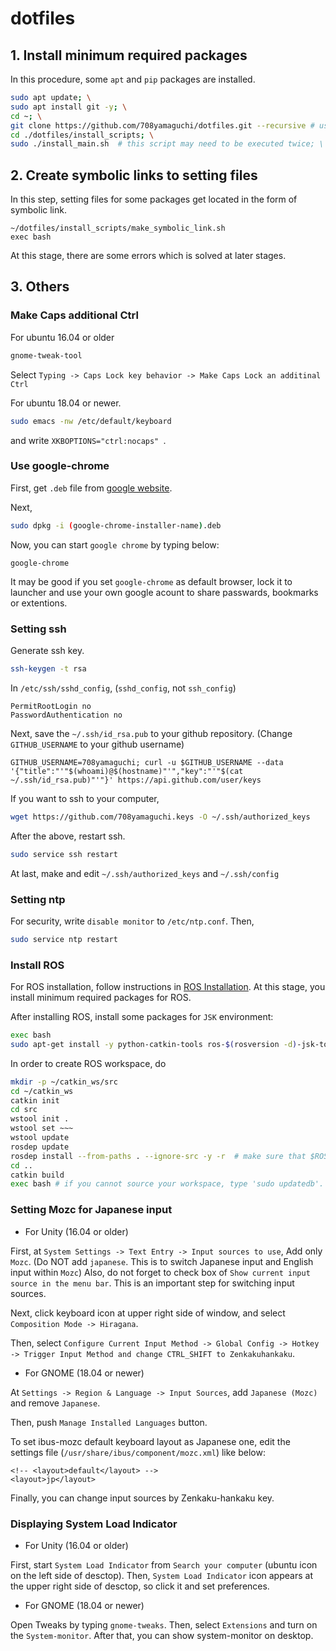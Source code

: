 # dotfiles

## 1. Install minimum required packages
In this procedure, some `apt` and `pip` packages are installed.
```bash
sudo apt update; \
sudo apt install git -y; \
cd ~; \
git clone https://github.com/708yamaguchi/dotfiles.git --recursive # use --recursive to install submodules; \
cd ./dotfiles/install_scripts; \
sudo ./install_main.sh  # this script may need to be executed twice; \
```

## 2. Create symbolic links to setting files
In this step, setting files for some packages get located in the form of symbolic link.
```
~/dotfiles/install_scripts/make_symbolic_link.sh
exec bash
```
At this stage, there are some errors which is solved at later stages.

## 3. Others
### Make Caps additional Ctrl
For ubuntu 16.04 or older
```bash
gnome-tweak-tool
```
Select `Typing -> Caps Lock key behavior -> Make Caps Lock an additinal Ctrl`

For ubuntu 18.04 or newer.
```bash
sudo emacs -nw /etc/default/keyboard
```
and write `XKBOPTIONS="ctrl:nocaps" `.

### Use google-chrome
First, get `.deb` file from [google website](https://www.google.co.jp/chrome/).

Next,
```bash
sudo dpkg -i (google-chrome-installer-name).deb
```
Now, you can start `google chrome` by typing below:
```
google-chrome
```
It may be good if you set `google-chrome` as default browser, lock it to launcher and use your own google acount to share passwards, bookmarks or extentions.


### Setting ssh
Generate ssh key.
```bash
ssh-keygen -t rsa
```
In `/etc/ssh/sshd_config`, (`sshd_config`, not `ssh_config`)
```
PermitRootLogin no
PasswordAuthentication no
```
Next, save the `~/.ssh/id_rsa.pub` to your github repository. (Change `GITHUB_USERNAME` to your github username)
```
GITHUB_USERNAME=708yamaguchi; curl -u $GITHUB_USERNAME --data '{"title":"'"$(whoami)@$(hostname)"'","key":"'"$(cat ~/.ssh/id_rsa.pub)"'"}' https://api.github.com/user/keys
```

If you want to ssh to your computer,
```bash
wget https://github.com/708yamaguchi.keys -O ~/.ssh/authorized_keys
```

After the above, restart ssh.
```bash
sudo service ssh restart
```
At last, make and edit `~/.ssh/authorized_keys` and `~/.ssh/config`

### Setting ntp
For security, write `disable monitor` to `/etc/ntp.conf`. Then,
```bash
sudo service ntp restart
```

### Install ROS
For ROS installation, follow instructions in [ROS Installation](http://wiki.ros.org/ROS/Installation). At this stage, you install minimum required packages for ROS.

After installing ROS, install some packages for `JSK` environment:
```bash
exec bash
sudo apt-get install -y python-catkin-tools ros-$(rosversion -d)-jsk-tools ros-$(rosversion -d)-rosemacs
```

In order to create ROS workspace, do
```bash
mkdir -p ~/catkin_ws/src
cd ~/catkin_ws
catkin init
cd src
wstool init .
wstool set ~~~
wstool update
rosdep update
rosdep install --from-paths . --ignore-src -y -r  # make sure that $ROS_DISTRO is correctly set.
cd ..
catkin build
exec bash # if you cannot source your workspace, type 'sudo updatedb'. This command updates database for 'locate' command.
```


### Setting Mozc for Japanese input
- For Unity (16.04 or older)

First, at `System Settings -> Text Entry -> Input sources to use`,
Add only `Mozc`. (Do NOT add `japanese`. This is to switch Japanese input and English input within `Mozc`)
Also, do not forget to check box of `Show current input source in the menu bar`. This is an important step for switching input sources.

Next, click keyboard icon at upper right side of window, and select `Composition Mode -> Hiragana`.

Then, select `Configure Current Input Method -> Global Config -> Hotkey -> Trigger Input Method and change CTRL_SHIFT to Zenkakuhankaku`.

- For GNOME (18.04 or newer)

At `Settings -> Region & Language -> Input Sources`, add `Japanese (Mozc)` and remove `Japanese`.

Then, push `Manage Installed Languages` button.

To set ibus-mozc default keyboard layout as Japanese one, edit the settings file (`/usr/share/ibus/component/mozc.xml`) like below:
```
<!-- <layout>default</layout> -->
<layout>jp</layout>
```

Finally, you can change input sources by Zenkaku-hankaku key.

### Displaying System Load Indicator
- For Unity (16.04 or older)

First, start `System Load Indicator` from `Search your computer` (ubuntu icon on the left side of desctop).
Then, `System Load Indicator` icon appears at the upper right side of desctop, so click it and set preferences.

- For GNOME (18.04 or newer)

Open Tweaks by typing `gnome-tweaks`. Then, select `Extensions` and turn on the `System-monitor`. After that, you can show system-monitor on desktop.
